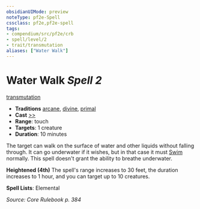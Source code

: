 ```yaml
---
obsidianUIMode: preview
noteType: pf2e-Spell
cssclass: pf2e,pf2e-spell
tags:
- compendium/src/pf2e/crb
- spell/level/2
- trait/transmutation
aliases: ["Water Walk"]
---
```

# Water Walk *Spell 2*   
[transmutation](rules/traits/transmutation.md "Transmutation School Trait")  

- **Traditions** [arcane](rules/traits/arcane.md "Arcane Tradition Trait"), [divine](rules/traits/divine.md "Divine Tradition Trait"), [primal](rules/traits/primal.md "Primal Tradition Trait")
- **Cast** [>>](rules/core-rulebook/chapter-9-playing-the-game.md#Actions "Two-Action") 
- **Range**: touch
- **Targets**: 1 creature
- **Duration**: 10 minutes

The target can walk on the surface of water and other liquids without falling through. It can go underwater if it wishes, but in that case it must [Swim](rules/actions/swim.md) normally. This spell doesn't grant the ability to breathe underwater.

**Heightened (4th)** The spell's range increases to 30 feet, the duration increases to 1 hour, and you can target up to 10 creatures.

**Spell Lists**: Elemental

*Source: Core Rulebook p. 384*